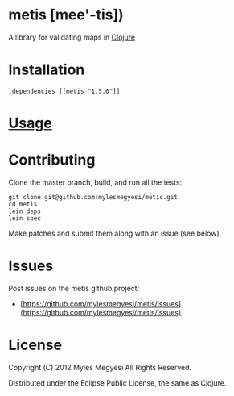 # metis [mee'-tis])

A library for validating maps in [Clojure](http://clojure.org/)

# Installation

    :dependencies [[metis "1.5.0"]]  

# [Usage](https://github.com/mylesmegyesi/metis/wiki/defvalidator)

# Contributing

Clone the master branch, build, and run all the tests: 

    git clone git@github.com:mylesmegyesi/metis.git 
    cd metis
    lein deps
    lein spec

Make patches and submit them along with an issue (see below).

# Issues

Post issues on the metis github project:

* [https://github.com/mylesmegyesi/metis/issues](https://github.com/mylesmegyesi/metis/issues)

# License 

Copyright (C) 2012 Myles Megyesi All Rights Reserved.

Distributed under the Eclipse Public License, the same as Clojure.
